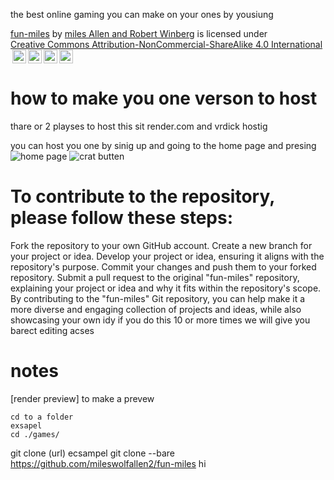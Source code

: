 the best online gaming  you can make on your ones by yousiung
<p xmlns:cc="http://creativecommons.org/ns#" xmlns:dct="http://purl.org/dc/terms/"><a property="dct:title" rel="cc:attributionURL" href="https://github.com/mileswolfallen2/fun-miles">fun-miles</a> by <a rel="cc:attributionURL dct:creator" property="cc:attributionName" href="https://github.com/mileswolfallen2">miles Allen and Robert Winberg</a> is licensed under <a href="https://creativecommons.org/licenses/by-nc-sa/4.0/?ref=chooser-v1" target="_blank" rel="license noopener noreferrer" style="display:inline-block;">Creative Commons Attribution-NonCommercial-ShareAlike 4.0 International<img style="height:22px!important;margin-left:3px;vertical-align:text-bottom;" src="https://mirrors.creativecommons.org/presskit/icons/cc.svg?ref=chooser-v1" alt=""><img style="height:22px!important;margin-left:3px;vertical-align:text-bottom;" src="https://mirrors.creativecommons.org/presskit/icons/by.svg?ref=chooser-v1" alt=""><img style="height:22px!important;margin-left:3px;vertical-align:text-bottom;" src="https://mirrors.creativecommons.org/presskit/icons/nc.svg?ref=chooser-v1" alt=""><img style="height:22px!important;margin-left:3px;vertical-align:text-bottom;" src="https://mirrors.creativecommons.org/presskit/icons/sa.svg?ref=chooser-v1" alt=""></a></p>




<h1>how to make you one verson to host</h1>
thare or 2 playses to host this sit render.com and vrdick hostig 


you can host you one by sinig up and going to the home page and presing
<img scr='/redme/Screenshot 2024-12-11 11.04.25 AM.png' alt='home page'>
<img scr='/redme/Screenshot 2024-12-11 11.04.49 AM.png' alt='crat butten'>




<h1>To contribute to the repository, please follow these steps:</h1>

Fork the repository to your own GitHub account.
Create a new branch for your project or idea.
Develop your project or idea, ensuring it aligns with the repository's purpose.
Commit your changes and push them to your forked repository.
Submit a pull request to the original "fun-miles" repository, explaining your project or idea and why it fits within the repository's scope.
By contributing to the "fun-miles" Git repository, you can help make it a more diverse and engaging collection of projects and ideas, while also showcasing your own idy if you do this 10 or more times we will give you barect editing acses


<h1>notes</h1>

  [render preview]
  to make a prevew
  
    cd to a folder
    exsapel
    cd ./games/

  git clone (url)
ecsampel git clone --bare https://github.com/mileswolfallen2/fun-miles
hi
